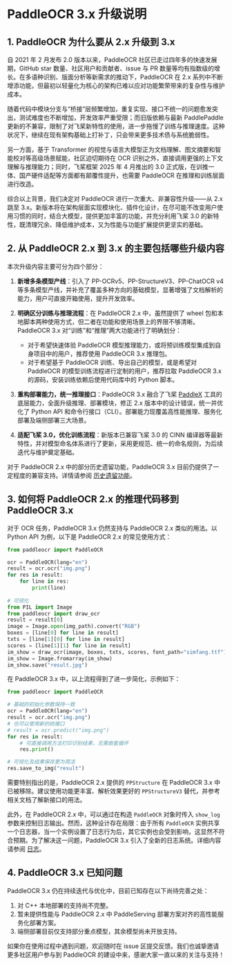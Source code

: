 # PaddleOCR 3.x 升级说明

## 1. PaddleOCR 为什么要从 2.x 升级到 3.x

自 2021 年 2 月发布 2.0 版本以来，PaddleOCR 社区已走过四年多的快速发展期，GitHub star 数量、社区用户和贡献者、issue 与 PR 数量等均有指数级的增长。在多语种识别、版面分析等新需求的推动下，PaddleOCR 在 2.x 系列中不断增添功能，但最初以轻量化为核心的架构已难以应对功能繁荣带来的复杂性与维护成本。

随着代码中模块分支与“桥接”层频繁增加，重复实现、接口不统一的问题愈发突出，测试难度也不断增加，开发效率严重受限；而旧版依赖与最新 PaddlePaddle 更新的不兼容，限制了对飞桨新特性的使用，进一步拖慢了训练与推理速度。这种状况下，继续在现有架构基础上打补丁，只会带来更多技术债与系统脆弱性。

另一方面，基于 Transformer 的视觉与语言大模型正为文档理解、图文摘要和智能校对等高级场景赋能，社区迫切期待在 OCR 识别之外，直接调用更强的上下文理解与推理能力；同时，飞桨框架 2025 年 4 月推出的 3.0 正式版，在训推一体、国产硬件适配等方面都有颠覆性提升，也需要 PaddleOCR 在推理和训练层面进行改造。

综合以上背景，我们决定对 PaddleOCR 进行一次重大、非兼容性升级——从 2.x 跳至 3.x。新版本将在架构层面实现模块化、插件化设计，在尽可能不改变用户使用习惯的同时，结合大模型，提供更加丰富的功能，并充分利用飞桨 3.0 的新特性，既清理冗余、降低维护成本，又为性能与功能扩展提供更坚实的基础。

## 2. 从 PaddleOCR 2.x 到 3.x 的主要包括哪些升级内容

本次升级内容主要可分为四个部分：

1. **新增多条模型产线**：引入了 PP-OCRv5、PP-StructureV3、PP-ChatOCR v4 等多条模型产线，并补充了覆盖多种方向的基础模型，显著增强了文档解析的能力，用户可直接开箱使用，提升开发效率。
2. **明确区分训练与推理流程**：在 PaddleOCR 2.x 中，虽然提供了 wheel 包和本地脚本两种使用方式，但二者在功能和使用场景上的界限不够清晰。PaddleOCR 3.x 对“训练”和“推理”两大功能进行了明确划分：

   - 对于希望快速体验 PaddleOCR 模型推理能力，或将预训练模型集成到自身项目中的用户，推荐使用 PaddleOCR 3.x 推理包。
   - 对于希望基于 PaddleOCR 训练、导出自己的模型，或是希望对 PaddleOCR 的模型训练流程进行定制的用户，推荐拉取 PaddleOCR 3.x 的源码，安装训练依赖后使用代码库中的 Python 脚本。

3. **重构部署能力，统一推理接口**：PaddleOCR 3.x 融合了飞桨 [PaddleX](version3.x/paddleocr_and_paddlex.md) 工具的底层能力，全面升级推理、部署模块，修正 2.x 版本中的设计错误，统一并优化了 Python API 和命令行接口（CLI）。部署能力现覆盖高性能推理、服务化部署及端侧部署三大场景。

4. **适配飞桨 3.0，优化训练流程**：新版本已兼容飞桨 3.0 的 CINN 编译器等最新特性，并对模型命名体系进行了更新，采用更规范、统一的命名规则，为后续迭代与维护奠定基础。

对于 PaddleOCR 2.x 中的部分历史遗留功能，PaddleOCR 3.x 目前仍提供了一定程度的兼容支持。详情请参阅 [历史遗留功能](version2.x/legacy/index.md)。

## 3. 如何将 PaddleOCR 2.x 的推理代码移到 PaddleOCR 3.x

对于 OCR 任务，PaddleOCR 3.x 仍然支持与 PaddleOCR 2.x 类似的用法。以 Python API 为例，以下是 PaddleOCR 2.x 的常见使用方式：

```python
from paddleocr import PaddleOCR

ocr = PaddleOCR(lang="en")
result = ocr.ocr("img.png")
for res in result:
    for line in res:
        print(line)
        
# 可视化
from PIL import Image
from paddleocr import draw_ocr
result = result[0]
image = Image.open(img_path).convert("RGB")
boxes = [line[0] for line in result]
txts = [line[1][0] for line in result]
scores = [line[1][1] for line in result]
im_show = draw_ocr(image, boxes, txts, scores, font_path="simfang.ttf")
im_show = Image.fromarray(im_show)
im_show.save("result.jpg")
```

在 PaddleOCR 3.x 中，以上流程得到了进一步简化，示例如下：

```python
from paddleocr import PaddleOCR

# 基础的初始化参数保持一致
ocr = PaddleOCR(lang="en")
result = ocr.ocr("img.png")
# 也可以使用新的统接口
# result = ocr.predict("img.png")
for res in result:
    # 可直接调用方法打印识别结果，无需嵌套循环
    res.print()

# 可视化及结果保存更为简洁
res.save_to_img("result")
```

需要特别指出的是，PaddleOCR 2.x 提供的 `PPStructure` 在 PaddleOCR 3.x 中已被移除。建议使用功能更丰富、解析效果更好的 `PPStructureV3` 替代，并参考相关文档了解新接口的用法。

此外，在 PaddleOCR 2.x 中，可以通过在构造 `PaddleOCR` 对象时传入 `show_log` 参数来控制日志输出。然而，这种设计存在局限：由于所有 `PaddleOCR` 实例共享一个日志器，当一个实例设置了日志行为后，其它实例也会受到影响，这显然不符合预期。为了解决这一问题，PaddleOCR 3.x 引入了全新的日志系统。详细内容请参阅 [日志](version3.x/logging.md)。

## 4. PaddleOCR 3.x 已知问题

PaddleOCR 3.x 仍在持续迭代与优化中，目前已知存在以下尚待完善之处：

1. 对 C++ 本地部署的支持尚不完整。
2. 暂未提供性能与 PaddleOCR 2.x 中 PaddleServing 部署方案对齐的高性能服务化部署方案。
3. 端侧部署目前仅支持部分重点模型，其余模型尚未开放支持。

如果你在使用过程中遇到问题，欢迎随时在 issue 区提交反馈。我们也诚挚邀请更多社区用户参与到 PaddleOCR 的建设中来，感谢大家一直以来的关注与支持！
